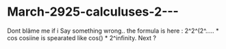 # March-2925-calculuses-2---
Dont blâme me if i Say something wrong.. the formula is here : 2^2^(2^..... * cos cosiine is spearated like cos() * 2^infinity. Next ?
